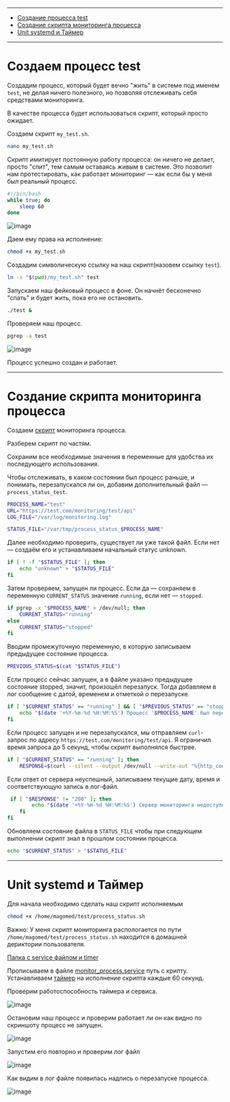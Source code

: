 ***
- [Создание процесса test](#создаем-процесс-test)
- [Создание скрипта мониторинга процесса](#Создание-скрипта-мониторинга-процесса)
- [Unit systemd и Таймер](#Unit-systemd-и-Таймер)

***
# Создаем процесс test
Создадим процесс, который будет вечно "жить" в системе под именем `test`, не делая ничего полезного, но позволяя отслеживать себя средствами мониторинга.


В качестве процесса будет использоваться скрипт, который просто ожидает.

Создаем скрипт `my_test.sh`.
```bash
nano my_test.sh
```

Скрипт имитирует постоянную работу процесса: он ничего не делает, просто "спит", тем самым оставаясь живым в системе. Это позволит нам протестировать, как работает мониторинг — как если бы у меня был реальный процесс.

```bash
#!/bin/bash
while true; do
    sleep 60
done
```

![image](https://github.com/user-attachments/assets/865630b6-8b80-40b9-ac0b-e07e527aa562)

Даем ему права на исполнение:
```bash
chmod +x my_test.sh
```

Создадим символическую ссылку на наш скрипт(назовем ссылку `test`).

```bash
ln -s "$(pwd)/my_test.sh" test
```

Запускаем наш фейковый процесс в фоне. Он начнёт бесконечно "спать" и будет жить, пока его не остановить.
```bash
./test &
```

Проверяем наш процесс.
```bash
pgrep -a test
```
![image](https://github.com/user-attachments/assets/9cc83381-97aa-4169-90ba-23b718556f5c)

Процесс успешно создан и работает.

***

# Создание скрипта мониторинга процесса 

Создаем [скрипт](https://github.com/Zubaev/Test_Effective-Mobile/blob/main/process_status.sh) мониторинга процесса.

Разберем скрипт по частям.

Сохраним все необходимые значения в переменные для удобства их последующего использования.

Чтобы отслеживать, в каком состоянии был процесс раньше, и понимать, перезапускался ли он, добавим дополнительный файл — `process_status_test`.

```bash
PROCESS_NAME="test"
URL="https://test.com/monitoring/test/api"
LOG_FILE="/var/log/monitoring.log"

STATUS_FILE="/var/tmp/process_status_$PROCESS_NAME"
```

Далее необходимо проверить, существует ли уже такой файл. Если нет — создаём его и устанавливаем начальный статус unknown.


```bash
if [ ! -f "$STATUS_FILE" ]; then
    echo "unknown" > "$STATUS_FILE"
fi
```

Затем проверяем, запущен ли процесс. Если да — сохраняем в переменную `CURRENT_STATUS` значение `running`, если нет — `stopped`.

```bash
if pgrep -x "$PROCESS_NAME" > /dev/null; then
    CURRENT_STATUS="running"
else
    CURRENT_STATUS="stopped"
fi
```

Вводим промежуточную переменную, в которую записываем предыдущее состояние процесса.

```bash
PREVIOUS_STATUS=$(cat "$STATUS_FILE")
```

Если процесс сейчас запущен, а в файле указано предыдущее состояние stopped, значит, произошёл перезапуск. Тогда добавляем в лог сообщение с датой, временем и отметкой о перезапуске.

```bash
if [ "$CURRENT_STATUS" == "running" ] && [ "$PREVIOUS_STATUS" == "stopped" ]; then
    echo "$(date '+%Y-%m-%d %H:%M:%S') Процесс '$PROCESS_NAME' был перезапущен." >> "$LOG_FILE"
fi
```
Если процесс запущен и не перезапускался, мы отправляем `curl`-запрос по адресу `https://test.com/monitoring/test/api`. Я ограничил время запроса до 5 секунд, чтобы скрипт выполнялся быстрее.

```bash
if [ "$CURRENT_STATUS" == "running" ]; then
    RESPONSE=$(curl --silent --output /dev/null --write-out "%{http_code}" --insecure --max-time 5 "$URL" 2>/dev/null)
```

Если ответ от сервера неуспешный, записываем текущие дату, время и соответствующую запись в лог-файл.

```bash
 if [ "$RESPONSE" != "200" ]; then
        echo "$(date '+%Y-%m-%d %H:%M:%S') Сервер мониторинга недоступен (HTTP $RESPONSE)." >> "$LOG_FILE"
    fi
fi
```

Обновляем состояние файла в `STATUS_FILE` чтобы при следующем выполнении скрипт знал в прошлом состоянии процесса.

```bash
echo "$CURRENT_STATUS" > "$STATUS_FILE"
```

***

# Unit systemd и Таймер
Для начала необходимо сделать наш скрипт исполняемым 

```bash
chmod +x /home/magomed/test/process_status.sh
```

Важно: 
У меня скрипт мониторинга распологается по пути `/home/magomed/test/process_status.sh` находится в домашней дериктории пользователя.

[Папка с service файлом и timer](https://github.com/Zubaev/Test_Effective-Mobile/tree/main/systemd)

Прописываем в файле [monitor_process.service](https://github.com/Zubaev/Test_Effective-Mobile/blob/main/systemd/monitor_process.service) путь с крипту.
Устанавливаем [таймер](https://github.com/Zubaev/Test_Effective-Mobile/blob/main/systemd/monitor_process.timer) на исполнение скрипта каждые 60 секунд.

Проверим работоспособность таймера и сервиса.

![image](https://github.com/user-attachments/assets/a7620457-fd95-4b52-b5d1-4b7ba70500d5)


Остановим наш процесс и проверим работает ли он как видно по скриншоту процесс не запущен.

![image](https://github.com/user-attachments/assets/64dba8e9-3bf0-4547-afb5-6c0133632bbb)

Запустим его повторно и проверим лог файл

![image](https://github.com/user-attachments/assets/97859ced-e1c5-4fdf-9c3b-dafe8e2673c2)

Как видим в лог файле появилась надпись о перезапуске процесса.

![image](https://github.com/user-attachments/assets/ce124bab-b5e7-4634-a019-1b7d8f08532d)




